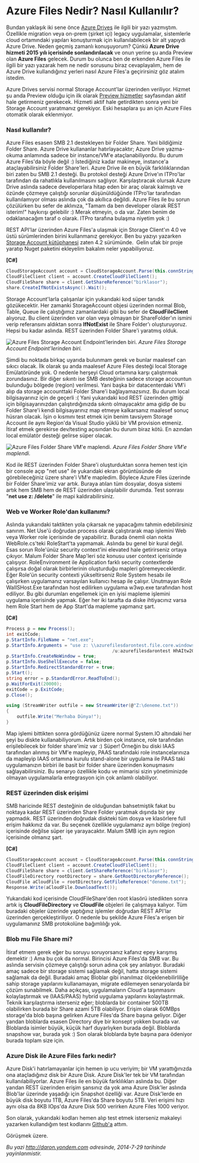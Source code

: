 # Azure Files Nedir? Nasıl Kullanılır? 

Bundan yaklaşık iki sene önce [Azure
Drives](http://daron.yondem.com/software/post/Windows_Azure_Drive) ile
ilgili bir yazı yazmıştım. Özellikle migration veya on-prem (şirket içi)
legacy uygulamalar, sistemlerle cloud ortamındaki yapıları konuşturmak
için kullanılabilecek bir alt yapıydı Azure Drive. Neden geçmiş zamanlı
konuşuyorum? Çünkü **Azure Drive hizmeti 2015 yılı içerisinde
sonlandırılacak** ve onun yerine şu anda Preview olan **Azure Files**
gelecek. Durum bu olunca ben de erkenden Azure Files ile ilgili bir yazı
yazarak hem ne nedir sorusunu biraz cevaplayalım, hem de Azure Drive
kullandığınız yerleri nasıl Azure Files'a geçirirsiniz göz atalım
istedim.

Azure Drives servisi normal Storage Account'lar üzerinden veriliyor.
Hizmet şu anda Preview olduğu için ilk olarak [Preview
hizmetler](https://account.windowsazure.com/PreviewFeatures?fid=xsmb)
sayfasından aktif hale getirmeniz gerekecek. Hizmeti aktif hale
getirdikten sonra yeni bir Storage Account yaratmanız gerekiyor. Eski
hesaplara şu an için Azure Files otomatik olarak eklenmiyor.

### Nasıl kullanılır?  

Azure Files esasen SMB 2.1 destekleyen bir Folder Share. Yani bildiğimiz
Folder Share. Azure Drive kullananlar hatırlayacaktır; Azure Drive
yazma-okuma anlamında sadece bir instance/VM'e ataçlanabiliyordu. Bu
durum Azure Files'da böyle değil :) İstediğiniz kadar makineye,
instance'a ataçlayabilirsiniz Folder Share'leri. Azure Drive ile en
büyük farklılıklarından biri zaten bu SMB 2.1 desteği. Bu protokol
desteği Azure Drive'ın ITPro'lar tarafından da rahatlıkla kullanılmasını
sağlıyor. Karşılaştıracak olursak Azure Drive aslında sadece
developerlara hitap eden bir araç olarak kalmıştı ve özünde çözmeye
çalıştığı sorunlar düşünüldüğünde ITPro'lar tarafından kullanılamıyor
olması aslında çok da akıllıca değildi. Azure Files ile bu sorun
çözülürken bu sefer de aklınıza, "Tamam da ben developer olarak REST
isterim!" haykırışı gelebilir :) Merak etmeyin, o da var. Zaten benim de
odaklanacağım taraf o olarak. ITPro tarafına bulaşma niyetim yok :)

REST API'lar üzerinden Azure Files'a ulaşmak için Storage Client'ın 4.0
ve üstü sürümlerinden birini kullanmanız gerekiyor. Ben bu yazıyı
yazarken [Storage Account
kütüphanesi](http://www.nuget.org/packages/WindowsAzure.Storage) zaten
4.2 sürümünde.  Gelin ufak bir proje yaratıp Nuget paketini ekleyelim
bakalım neler yapabiliyoruz.

**[C\#]**

```cs
CloudStorageAccount account = CloudStorageAccount.Parse(this.connString);
CloudFileClient client = account.CreateCloudFileClient();
CloudFileShare share = client.GetShareReference("birklasor");
share.CreateIfNotExistsAsync().Wait();
```

Storage Account'larla çalışanlar için yukarıdaki kod süper tanıdık
gözükecektir. Her zamanki StorageAccount objesi üzerinden normal Blob,
Table, Queue ile çalıştığımız zamanlardaki gibi bu sefer de
**CloudFileClient** alıyoruz. Bu client üzerinden var olan veya olmayan
bir ShareFolder'ın ismini verip referansını aldıktan sonra
**IfNotExist** ile Share Folder'ı oluşturuyoruz. Hepsi bu kadar aslında.
REST üzerinden Folder Share'i yaratmış olduk.

![Azure Files Storage Account Endpoint'lerinden
biri.](media/Azure_Files_Nedir_Nasil_Kullanilir/azurefiles_1.png)
*Azure Files Storage Account Endpoint'lerinden biri.*

Şimdi bu noktada birkaç uyarıda bulunmam gerek ve bunlar maalesef can
sıkıcı olacak. İlk olarak şu anda maalesef Azure Files desteği local
Storage Emülatöründe yok. O nedenle herşeyi Cloud ortamına karşı
çalıştırmak zorundasınız. Bir diğer sıkıntı ise SMB desteğinin sadece
storage accountun bulunduğu bölgede (region) verilmesi. Yani başka bir
datacenterdaki VM'i alıp da storage accounttaki Folder Share'i
bağlayamazsınız. Bu durum local bilgisayarınız için de geçerli :( Yani
yukarıdaki kod REST üzerinden gittiği için bilgisayarınızdan
çalıştırdığınızda sıkıntı olmayacaktır ama gidip de bu Folder Share'i
kendi bilgisayarınız map etmeye kalkarsanız maalesef sonuç hüsran
olacak. İşin o kısmını test etmek için benim tavsiyem Storage Account
ile aynı Region'da Visual Studio yüklü bir VM provision etmeniz. İtiraf
etmek gerekirse dev/testing açısından bu durum biraz kötü. En azından
local emülatör desteği gelirse süper olacak.

![Azure Files Folder Share VM'e
maplendi.](media/Azure_Files_Nedir_Nasil_Kullanilir/azurefiles_2.png)
*Azure Files Folder Share VM'e maplendi.*

Kod ile REST üzerinden Folder Share'i oluşturduktan sonra hemen test
için bir console açıp "net use" ile yukarıdaki ekran görüntüsünde de
görebileceğiniz üzere share'i VM'e mapledim. Böylece Azure Files
üzerinde bir Folder Share'imiz var artık. Buraya atılan tüm dosyalar,
dosya sistemi artık hem SMB hem de REST üzerinden ulaşılabilir durumda.
Test sonrası "**net use z: /delete**" ile mapi kaldırabilirsiniz.

### Web ve Worker Role'dan kullanımı?  

Aslında yukarıdaki taktikten yola çıkarsak ne yapacağımı tahmin
edebilirsiniz sanırım. Net Use'ü doğrudan process olarak çalıştırarak
map işlemini Web veya Worker role içerisinde de yapabiliriz. Burada
önemli olan nokta WebRole.cs'teki RoleStart'ta yapmamak. Aslında bu
genel bir kural değil. Esas sorun Role'ünüz security context'ini
elevated hale getirirseniz ortaya çıkıyor. Malum Folder Share Map'leri
söz konusu user context içerisinde çalışıyor. RoleEnvironment ile
Application farklı security contextlerde çalışırsa doğal olarak
birbirlerinin oluşturduğu mapleri göremeyeceklerdir. Eğer Role'ün
security contexti yükseltirseniz Role System hesabı ile çalışırken
uygulamanız varsayılan kullanıcı hesap ile çalışır. Unutmayan Role
WaIISHost.Exe tarafından host edilirken uygulama w3wp.exe tarafından
host ediliyor. Bu gibi durumları engellemek için en iyisi mapleme
işlemini uygulama içerisinde yapmak. Eğer her iki tarafta da diske
ihtiyacınız varsa hem Role Start hem de App Start'da mapleme yapmanız
şart.

**[C\#]**

```cs
Process p = new Process();
int exitCode;
p.StartInfo.FileName = "net.exe";
p.StartInfo.Arguments = "use z: \\azurefilesdarontest.file.core.windows.net\birklasor 
                                        /u:azurefilesdarontest HhAItw2Q==";
p.StartInfo.CreateNoWindow = true;
p.StartInfo.UseShellExecute = false;
p.StartInfo.RedirectStandardError = true;
p.Start();
string error = p.StandardError.ReadToEnd();
p.WaitForExit(20000);
exitCode = p.ExitCode;
p.Close();

using (StreamWriter outfile = new StreamWriter(@"Z:\deneme.txt"))
{
    outfile.Write("Merhaba Dünya!");
}
```

Map işlemi bittikten sonra gördüğünüz üzere normal System.IO altındaki
her şeyi bu diskte kullanabiliyorum. Artık birden çok instance, role
tarafından erişilebilecek bir folder share'imiz var :) Süper! Örneğin bu
diski IAAS tarafından alınmış bir VM'e mapleyip, PAAS tarafındaki role
instancelarınıza da mapleyip IAAS ortamına kurulu stand-alone bir
uygulama ile PAAS taki uygulamanızın birbiri ile basit bir folder share
üzerinden konuşmasını sağlayabilirsiniz. Bu senaryo özellikle kodu ve
mimarisi sizin yönetiminizde olmayan uygulamalarla entegrasyon için çok
anlamlı olabiliyor.

### REST üzerinden disk erişimi  

SMB haricinde REST desteğinin de olduğundan bahsetmiştik fakat bu
noktaya kadar REST üzerinden Share Folder yaratmak dışında bir şey
yapmadık. REST üzerinden doğrudak diskteki tüm dosya ve klasörlere full
erişim hakkınız da var. Bu seçenek özellikle uygulamanız ayrı bölge
(region) içerisinde değilse süper işe yarayacaktır. Malum SMB için aynı
region içerisinde olmanız şart.

**[C\#]**

```cs
CloudStorageAccount account = CloudStorageAccount.Parse(this.connString);
CloudFileClient client = account.CreateCloudFileClient();
CloudFileShare share = client.GetShareReference("birklasor");
CloudFileDirectory rootDirectory = share.GetRootDirectoryReference();
CloudFile aCloudFile = rootDirectory.GetFileReference("deneme.txt");
Response.Write(aCloudFile.DownloadText());
```

Yukarıdaki kod içerisinde CloudFileShare'den root klasörü istedikten
sonra artık iş **CloudFileDirectory** ve **CloudFile** objeleri ile
çalışmaya kalıyor. Tüm buradaki objeler üzerinde yaptığınız işlemler
doğrudan REST API'lar üzerinden gerçekleştiriliyor. O nedenle bu şekilde
Azure Files'a erişen bir uygulamanınz SMB protokolüne bağımlılığı yok.

### Blob mu File Share mi?  

İtiraf etmem gerek eğer bu soruyu soruyorsanız kafanız epey karışmış
demektir :) Ama bu çok da normal. Birincisi Azure Files'da SMB var. Bu
aslında servisin çözmeye çalıştığı sorun adına çok şey anlatıyor.
Buradaki amaç sadece bir storage sistemi sağlamak değil, hatta storage
sistemi sağlamak da değil. Buradaki amaç Bloblar gibi inanılmaz
ölçeklenebilirliliğe sahip storage yapılarını kullanamayan, migrate
edilemeyen senaryolarda bir çözüm sunabilmek. Daha açıkçası,
uygulamaların Cloud'a taşınmasını kolaylaştırmak ve (IAAS/PAAS) hybrid
uygulama yapılarını kolaylaştırmak. Teknik karşılaştırma isterseniz
eğer; bloblarda bir container 500TB olabilirken burada bir Share azami
5TB olabiliyor. Erişim olarak 60MBps storage'da blob başına gelirken
Azure Files'da Share başına geliyor. Diğer yandan bloblarda esasen
Directory diye bir konsept yokken burada var. Bloblarda isimler büyük,
küçük harf duyarlıyken burada değil. Bloblarda snapshow var, burada yok
:) Son olarak bloblarda byte başına para ödeniyor burada toplam size
için.

### Azure Disk ile Azure Files farkı nedir?  

Azure Disk'i hatırlamayanlar için hemen ip ucu veriyim; bir VM
yarattığınızda ona ataçladığınız disk bir Azure Disk. Azure Disk'ler tek
bir VM tarafından kullanılabiliyorlar. Azure Files ile en büyük
farklılıkları aslında bu. Diğer yandan REST üzerinden erişim şansınız da
yok ama Azure Disk'ler aslında Blob'lar üzerinde yaşadığı için Snapshot
özelliği var. Azure Disk'lerde en büyük disk boyutu 1TB, Azure Files'da
Share boyutu 5TB. Veri erişimi hızı aynı olsa da 8KB IOps'da Azure Disk
500 verirken Azure Files 1000 veriyor.

Son olarak, yukarıdaki kodları hemen alıp test etmek isterseniz makaleyi
yazarken kullandığım test kodlarını
[Github'a](https://github.com/daronyondem/AzureOrnekler/tree/master/AzureFiles_Preview)
attım.

Görüşmek üzere.


*Bu yazi http://daron.yondem.com adresinde, 2014-7-29 tarihinde yayinlanmistir.*